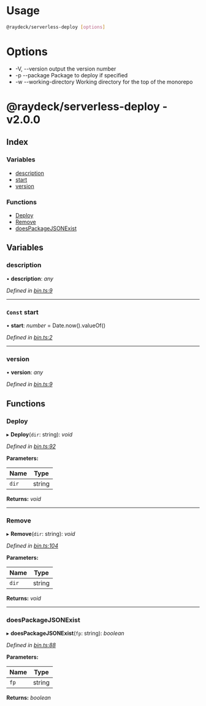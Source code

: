 
<a name="__climd"></a>

# Usage
```bash
@raydeck/serverless-deploy [options]
```
# Options
* -V, --version output the version number 
* -p --package Package to deploy if specified 
* -w --working-directory Working directory for the top of the monorepo 

<a name="librarymd"></a>


# @raydeck/serverless-deploy - v2.0.0

## Index

### Variables

* [description](#description)
* [start](#const-start)
* [version](#version)

### Functions

* [Deploy](#deploy)
* [Remove](#remove)
* [doesPackageJSONExist](#doespackagejsonexist)

## Variables

###  description

• **description**: *any*

*Defined in [bin.ts:9](https://github.com/rhdeck/serverless-deploy/blob/8436afe/src/bin.ts#L9)*

___

### `Const` start

• **start**: *number* = Date.now().valueOf()

*Defined in [bin.ts:2](https://github.com/rhdeck/serverless-deploy/blob/8436afe/src/bin.ts#L2)*

___

###  version

• **version**: *any*

*Defined in [bin.ts:9](https://github.com/rhdeck/serverless-deploy/blob/8436afe/src/bin.ts#L9)*

## Functions

###  Deploy

▸ **Deploy**(`dir`: string): *void*

*Defined in [bin.ts:92](https://github.com/rhdeck/serverless-deploy/blob/8436afe/src/bin.ts#L92)*

**Parameters:**

Name | Type |
------ | ------ |
`dir` | string |

**Returns:** *void*

___

###  Remove

▸ **Remove**(`dir`: string): *void*

*Defined in [bin.ts:104](https://github.com/rhdeck/serverless-deploy/blob/8436afe/src/bin.ts#L104)*

**Parameters:**

Name | Type |
------ | ------ |
`dir` | string |

**Returns:** *void*

___

###  doesPackageJSONExist

▸ **doesPackageJSONExist**(`fp`: string): *boolean*

*Defined in [bin.ts:88](https://github.com/rhdeck/serverless-deploy/blob/8436afe/src/bin.ts#L88)*

**Parameters:**

Name | Type |
------ | ------ |
`fp` | string |

**Returns:** *boolean*
